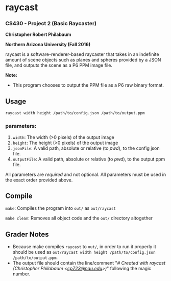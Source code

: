 # raycast
### CS430 - Project 2 (Basic Raycaster)
**Christopher Robert Philabaum**

**Northern Arizona University (Fall 2016)**

raycast is a software-renderer-based raycaster that takes in an indefinite amount
of scene objects such as planes and spheres provided by a JSON file, and outputs
the scene as a P6 PPM image file.

**Note:**
* This program chooses to output the PPM file as a P6 raw binary format.

## Usage
`raycast width height /path/to/config.json /path/to/output.ppm`

### parameters:
1. `width`: The width (>0 pixels) of the output image
2. `height`: The height (>0 pixels) of the output image
2. `jsonFile`: A valid path, absolute or relative (to *pwd*), to the config json file.
3. `outputFile`: A valid path, absolute or relative (to *pwd*), to the output ppm file.

All parameters are *required* and not optional. All parameters must be used in the exact order provided above.

## Compile
`make`: Compiles the program into `out/` as `out/raycast`

`make clean`: Removes all object code and the `out/` directory altogether

## Grader Notes
* Because make compiles `raycast` to `out/`, in order to run it properly it should be used as `out/raycast width height /path/to/config.json /path/to/output.ppm`.
* The output file should contain the line/comment "*# Created with raycast (Christopher Philabaum &lt;cp723@nau.edu&gt;)*" following the magic number.

